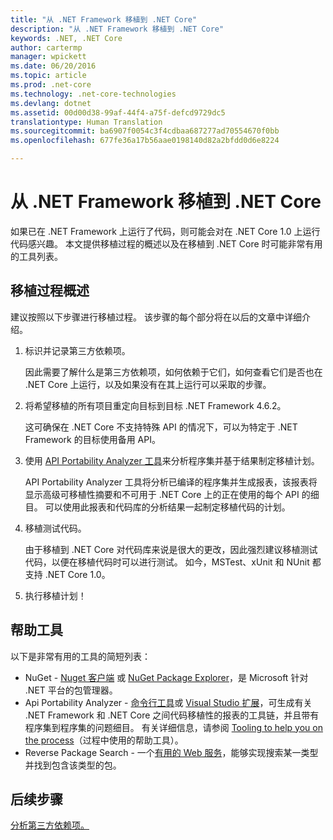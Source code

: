 ```yaml
---
title: "从 .NET Framework 移植到 .NET Core"
description: "从 .NET Framework 移植到 .NET Core"
keywords: .NET, .NET Core
author: cartermp
manager: wpickett
ms.date: 06/20/2016
ms.topic: article
ms.prod: .net-core
ms.technology: .net-core-technologies
ms.devlang: dotnet
ms.assetid: 00d00d38-99af-44f4-a75f-defcd9729dc5
translationtype: Human Translation
ms.sourcegitcommit: ba6907f0054c3f4cdbaa687277ad70554670f0bb
ms.openlocfilehash: 677fe36a17b56aae0198140d82a2bfdd0d6e8224

---
```


# <a name="porting-to-net-core-from-net-framework"></a>从 .NET Framework 移植到 .NET Core

如果已在 .NET Framework 上运行了代码，则可能会对在 .NET Core 1.0 上运行代码感兴趣。  本文提供移植过程的概述以及在移植到 .NET Core 时可能非常有用的工具列表。

## <a name="overview-of-the-porting-process"></a>移植过程概述

建议按照以下步骤进行移植过程。  该步骤的每个部分将在以后的文章中详细介绍。

1. 标识并记录第三方依赖项。

   因此需要了解什么是第三方依赖项，如何依赖于它们，如何查看它们是否也在 .NET Core 上运行，以及如果没有在其上运行可以采取的步骤。
   
2. 将希望移植的所有项目重定向目标到目标 .NET Framework 4.6.2。

   这可确保在 .NET Core 不支持特殊 API 的情况下，可以为特定于 .NET Framework 的目标使用备用 API。
   
3. 使用 [API Portability Analyzer 工具](https://github.com/Microsoft/dotnet-apiport/)来分析程序集并基于结果制定移植计划。

   API Portability Analyzer 工具将分析已编译的程序集并生成报表，该报表将显示高级可移植性摘要和不可用于 .NET Core 上的正在使用的每个 API 的细目。  可以使用此报表和代码库的分析结果一起制定移植代码的计划。
   
4. 移植测试代码。

   由于移植到 .NET Core 对代码库来说是很大的更改，因此强烈建议移植测试代码，以便在移植代码时可以进行测试。  如今，MSTest、xUnit 和 NUnit 都支持 .NET Core 1.0。
   
6. 执行移植计划！

## <a name="tools-to-help"></a>帮助工具

以下是非常有用的工具的简短列表：

* NuGet - [Nuget 客户端](https://dist.nuget.org/index.html) 或 [NuGet Package Explorer](https://github.com/NuGetPackageExplorer/NuGetPackageExplorer)，是 Microsoft 针对 .NET 平台的包管理器。
* Api Portability Analyzer - [命令行工具](https://github.com/Microsoft/dotnet-apiport/releases)或 [Visual Studio 扩展](https://visualstudiogallery.msdn.microsoft.com/1177943e-cfb7-4822-a8a6-e56c7905292b)，可生成有关 .NET Framework 和 .NET Core 之间代码移植性的报表的工具链，并且带有程序集到程序集的问题细目。  有关详细信息，请参阅 [Tooling to help you on the process](https://github.com/Microsoft/dotnet-apiport/blob/master/docs/HowTo/)（过程中使用的帮助工具）。
* Reverse Package Search - 一个[有用的 Web 服务](https://packagesearch.azurewebsites.net)，能够实现搜索某一类型并找到包含该类型的包。

## <a name="next-steps"></a>后续步骤

[分析第三方依赖项。](third-party-deps.md)
   



<!--HONumber=Nov16_HO3-->


